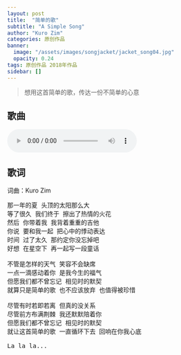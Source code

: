```yaml
---
layout: post
title:  "简单的歌"
subtitle: "A Simple Song"
author: "Kuro Zim"
categories: 原创作品
banner: 
  image: "/assets/images/songjacket/jacket_song04.jpg"
  opacity: 0.24
tags: 原创作品 2018年作品
sidebar: []
---
```


> 想用这首简单的歌，传达一份不简单的心意

## 歌曲

<audio controls><source src="/assets/audio/song04v18.mp3" type="audio/mp3"></audio>

## 歌词

词曲：Kuro Zim

<pre>
那一年的夏 头顶的太阳那么大
等了很久 我们终于 擦出了热情的火花
然后 你带着我 我背着重重的吉他
你说 要和我一起 把心中的悸动表达
时间 过了太久 那约定你没忘掉吧
好想 在星空下 再一起写一段童话

不管是怎样的天气 笑容不会缺席
一点一滴感动着你 是我今生的福气
但愿我们都不曾忘记 相见时的默契
就算只是简单的歌 也不应该放弃 也值得被珍惜

尽管有时若即若离 但真的没关系
尽管前方布满荆棘 我还默默陪着你
但愿我们都不曾忘记 相见时的默契
就让这首简单的歌 一直循环下去 回响在你我心底

La la la...
</pre>